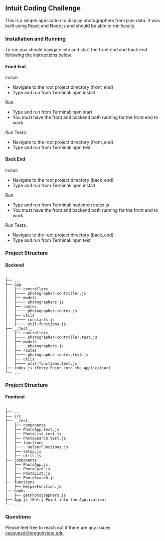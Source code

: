 ## Intuit Coding Challenge
This is a simple application to display photographers from json data. It was built using React and Node.js and should be able to run locally. 

### Installation and Running
To run you should navigate into and start the front end and back end following the instructions below. 

#### Front End 
Install: 
- Navigate to the root project directory (front_end)
- Type and run from Terminal: npm install

Run: 
- Type and run from Terminal: npm start
- You must have the front and backend both running for the front end to work 

Run Tests:
- Navigate to the root project directory (front_end)
- Type and run from Terminal: npm test

#### Back End 
Install: 
- Navigate to the root project directory (back_end)
- Type and run from Terminal: npm install

Run: 
- Type and run from Terminal: nodemon index.js
- You must have the front and backend both running for the front end to work 

Run Tests:
- Navigate to the root project directory (back_end)
- Type and run from Terminal: npm test

### Project Structure
#### Backend 
    .
    ├── ...
    ├── app                   
    │   ├── controllers  
    │   ├──── photographer-controller.js      
    │   ├── models  
    │   ├──── photographers.js  
    │   ├── routes  
    │   ├──── photographer-routes.js  
    │   ├── utils  
    │   ├──── constants.js                                                
    │   ├──── util-functions.js                                                
    ├── __test__                   
    │   ├── controllers  
    │   ├──── photographer-controller.test.js      
    │   ├── models  
    │   ├──── photographers.js  
    │   ├── routes  
    │   ├──── photographer-routes.test.js  
    │   ├── utils  
    │   ├──── util-functions.test.js  
    ├── index.js (Entry Point into the Application) 
    └── ...

### Project Structure
#### Frontend 
    .
    ├── ...
    ├── src  
    ├── __test__                         
    │   ├── components  
    │   ├── PhotoApp.test.js  
    │   ├── PhotoList.test.js  
    │   ├── PhotoSearch.test.js    
    │   ├── functions  
    │   ├──── HelperFunctions.js
    │   ├── setup.js                                                  
    │   ├── utils.js                                                  
    ├── components          
    │   ├── PhotoApp.js  
    │   ├── PhotoCard.js      
    │   ├── PhotoList.js   
    │   ├── PhotoSearch.js      
    ├── functions     
    │   ├── HelperFunction.js  
    ├── hooks     
    │   ├── getPhotographers.js  
    ├── App.js (Entry Point into the Application) 
    └── ...

### Questions
Please feel free to reach out if there are any issues
vasquezd@oregonstate.edu

 

